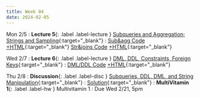 ```yaml
---
title: Week 04
date: 2024-02-05
---
```


Mon 2/5
: **Lecture 5**{: .label .label-lecture } [Subqueries and Aggregation;](https://docs.google.com/presentation/d/1bT3UPAuXSo9rYGGjjzWBAggHCFoLWKU1Z2xs6VhsfMI/edit#slide=id.g24229eb25b9_0_139) [Strings and Sampling](https://docs.google.com/presentation/d/10MesC_5MxO-IfXsQbgyEerLpEtkpZc2iXzp0zBIInoQ/edit#slide=id.g2766bdd51c1_0_170){:target="\_blank"}
	: [Sub&agg Code](https://data101.datahub.berkeley.edu/hub/user-redirect/git-pull?repo=https%3A%2F%2Fgithub.com%2Fcal-data-eng%2Fsp24-materials.git&urlpath=lab%2Ftree%2Fsp24-materials.git%2Flecture%2Flec05%2Flec05-subq-agg.ipynb&branch=main) [+HTML](https://www.data101.org/sp24/resources/assets/lectures/lec05/lec05-subq-agg.html){:target="\_blank"}
	[Str&joins Code](https://data101.datahub.berkeley.edu/hub/user-redirect/git-pull?repo=https%3A%2F%2Fgithub.com%2Fcal-data-eng%2Fsp24-materials.git&urlpath=lab%2Ftree%2Fsp24-materials.git%2Flecture%2Flec05%2Flec05-strings-joins.ipynb&branch=main) [+HTML](https://www.data101.org/sp24/resources/assets/lectures/lec05/lec05-strings-joins.html){:target="\_blank"}

Wed 2/7
: **Lecture 6**{: .label .label-lecture } [DML, DDL, Constraints, Foreign Keys](https://docs.google.com/presentation/d/1zbMFyd6BMSsQB0nqjp6J2KPc1RnI9z3UiDBCGIBqlmo/edit?usp=sharing){:target="\_blank"}
	: [DML/DDL Code](https://data101.datahub.berkeley.edu/hub/user-redirect/git-pull?repo=https%3A%2F%2Fgithub.com%2Fcal-data-eng%2Fsp24-materials.git&urlpath=lab%2Ftree%2Fsp24-materials.git%2Flecture%2Flec06%2Flec06.ipynb&branch=main) [+HTML](https://www.data101.org/sp24/resources/assets/lectures/lec06/lec06.html){:target="\_blank"}

Thu 2/8 
: **Discussion**{: .label .label-disc } [Subqueries, DDL, DML, and String Manipulation](https://drive.google.com/file/d/1AU7AwuZy_pzOLIghAhzlptQml8T8U4_w/view?usp=sharing){:target="_blank"}
: [Solution](https://drive.google.com/file/d/1j0c2JDOHMo8ZJ0vGTIQyhlMYU9EXep8Z/view?usp=sharing){:target="_blank"}
: **MultiVitamin 1**{: .label .label-hw } Multivitamin 1
  : Due Wed 2/21, 5pm
